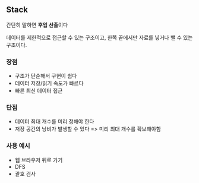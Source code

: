 ## Stack

간단히 말하면 **후입 선출**이다

데이터를 제한적으로 접근할 수 있는 구조이고, 한쪽 끝에서만 자료를 넣거나 뺄 수 있는 구조이다.

### 장점

-   구조가 단순해서 구현이 쉽다
-   데이터 저장/읽기 속도가 빠르다
-   빠른 최신 데이터 접근

### 단점

-   데이터 최대 개수를 미리 정해야 한다
-   저장 공간의 낭비가 발생할 수 있다 => 미리 최대 개수를 확보해야함

### 사용 예시

-   웹 브라우저 뒤로 가기
-   DFS
-   괄호 검사
